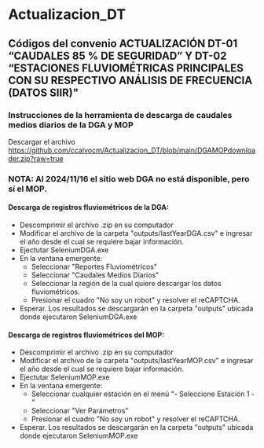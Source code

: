 # Actualizacion_DT

## Códigos del convenio ACTUALIZACIÓN DT-01 “CAUDALES 85 % DE SEGURIDAD” Y DT-02 “ESTACIONES FLUVIOMÉTRICAS PRINCIPALES CON SU RESPECTIVO ANÁLISIS DE FRECUENCIA (DATOS SIIR)"

### Instrucciones de la herramienta de descarga de caudales medios diarios de la DGA y MOP

Descargar el archivo https://github.com/ccalvocm/Actualizacion_DT/blob/main/DGAMOPdownloader.zip?raw=true

### NOTA: Al 2024/11/16 el sitio web DGA no está disponible, pero sí el MOP.

#### Descarga de registros fluviométricos de la DGA:
- Descomprimir el archivo .zip en su computador
- Modificar el archivo de la carpeta "outputs/lastYearDGA.csv" e ingresar el año desde el cual se requiere bajar información.
- Ejectutar SeleniumDGA.exe
- En la ventana emergente:
    * Seleccionar "Reportes Fluviométricos" 
    * Seleccionar "Caudales Medios Diarios"
    * Seleccionar la región de la cual quiere descargar los datos fluviométricos.
    * Presionar el cuadro "No soy un robot" y resolver el reCAPTCHA.
- Esperar. Los resultados se descargarán en la carpeta "outputs" ubicada donde ejecutaron SeleniumDGA.exe

#### Descarga de registros fluviométricos del MOP:
- Descomprimir el archivo .zip en su computador
- Modificar el archivo de la carpeta "outputs/lastYearMOP.csv" e ingresar el año desde el cual se requiere bajar información.
- Ejectutar SeleniumMOP.exe
- En la ventana emergente:
    * Seleccionar cualquier estación en el menú "- Seleccione Estación 1 -" 
    * Seleccionar "Ver Parámetros"
    * Presionar el cuadro "No soy un robot" y resolver el reCAPTCHA.
- Esperar. Los resultados se descargarán en la carpeta "outputs" ubicada donde ejecutaron SeleniumMOP.exe
